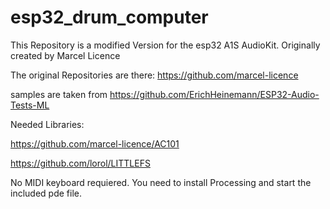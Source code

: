 # esp32_drum_computer
This Repository is a modified Version for the esp32 A1S AudioKit. Originally created by Marcel Licence

The original Repositories are there: https://github.com/marcel-licence

samples are taken from https://github.com/ErichHeinemann/ESP32-Audio-Tests-ML

Needed Libraries:

https://github.com/marcel-licence/AC101

https://github.com/lorol/LITTLEFS

No MIDI keyboard requiered. You need to install Processing and start the included pde file.

